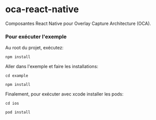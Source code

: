 # oca-react-native
Composantes React Native pour Overlay Capture Architecture (OCA).


### Pour exécuter l'exemple

Au root du projet, exécutez:

    npm install

Aller dans l'exemple et faire les installations:

    cd example

    npm install

Finalement, pour exécuter avec xcode installer les pods:

    cd ios
    
    pod install
